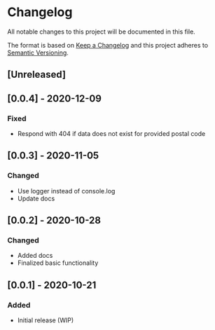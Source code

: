 # Changelog

All notable changes to this project will be documented in this file.

The format is based on [Keep a Changelog](http://keepachangelog.com/en/1.0.0/)
and this project adheres to [Semantic Versioning](http://semver.org/spec/v2.0.0.html).

## [Unreleased]

## [0.0.4] - 2020-12-09

### Fixed

- Respond with 404 if data does not exist for provided postal code

## [0.0.3] - 2020-11-05

### Changed

- Use logger instead of console.log
- Update docs

## [0.0.2] - 2020-10-28

### Changed

- Added docs
- Finalized basic functionality

## [0.0.1] - 2020-10-21

### Added

- Initial release (WIP)
